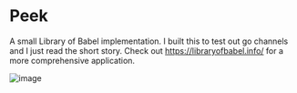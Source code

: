 # Peek

A small Library of Babel implementation. I built this to test out go channels and I just read the short story. Check out https://libraryofbabel.info/ for a more comprehensive application. 

![image](https://github.com/user-attachments/assets/45254035-4e92-429e-a0de-6f74b42fa785)
